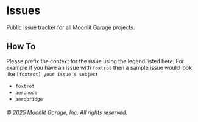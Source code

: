 # Issues
Public issue tracker for all Moonlit Garage projects.

## How To
Please prefix the context for the issue using the legend listed here. For example if you have an issue with `foxtrot` then a sample issue would look like `[foxtrot] your issue's subject`
- `foxtrot`
- `aeronode`
- `aerobridge`

###### &copy; 2025 Moonlit Garage, Inc. All rights reserved.
